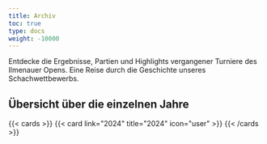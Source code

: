 ```yaml
---
title: Archiv
toc: true
type: docs
weight: -10000
---
```


Entdecke die Ergebnisse, Partien und Highlights vergangener Turniere des Ilmenauer Opens. Eine Reise durch die Geschichte unseres Schachwettbewerbs.

## Übersicht über die einzelnen Jahre 

{{< cards >}}
  {{< card link="2024" title="2024" icon="user" >}}
{{< /cards >}}